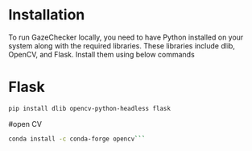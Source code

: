 # Installation

To run GazeChecker locally, you need to have Python installed on your system along with the required libraries. These libraries include dlib, OpenCV, and Flask. Install them using below commands

# Flask
```bash
pip install dlib opencv-python-headless flask
```

#open CV
```bash
conda install -c conda-forge opencv```
